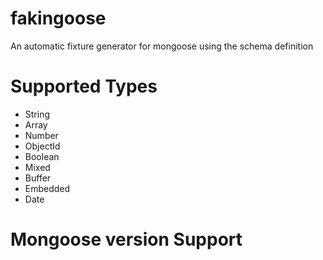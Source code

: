 # fakingoose
An automatic fixture generator for mongoose using the schema definition

# Supported Types
- String
- Array
- Number
- ObjectId
- Boolean
- Mixed
- Buffer
- Embedded
- Date

# Mongoose version Support
